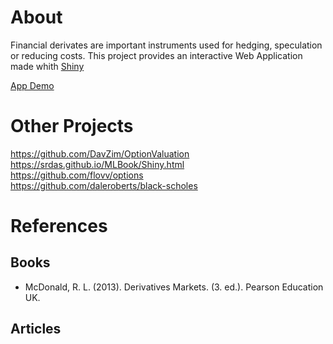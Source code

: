 # About
Financial derivates are important instruments used for hedging, speculation or reducing costs. This project provides an interactive Web Application made whith [Shiny](https://shiny.rstudio.com/) 

[App Demo](https://janid.shinyapps.io/FinancialDerivatives/)

# Other Projects
https://github.com/DavZim/OptionValuation  
https://srdas.github.io/MLBook/Shiny.html  
https://github.com/flovv/options  
https://github.com/daleroberts/black-scholes  
# References

## Books
-  McDonald, R. L. (2013). Derivatives Markets. (3. ed.). Pearson Education UK.

## Articles

